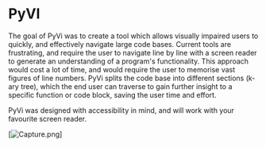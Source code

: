 # PyVI
The goal of PyVi was to create a tool which allows visually impaired users to quickly, and effectively navigate large code bases. Current tools are frustrating, and require the user to navigate line by line with a screen reader to generate an understanding of a program's functionality. This approach would cost a lot of time, and would require the user to memorise vast figures of line numbers. PyVi splits the code base into different sections (k-ary tree), which the end user can traverse to gain further insight to a specific function or code block, saving the user time and effort.

PyVi was designed with accessibility in mind, and will work with your favourite screen reader.

[![Capture.png](https://s15.postimg.cc/5tbvv19ej/Capture.png)]
